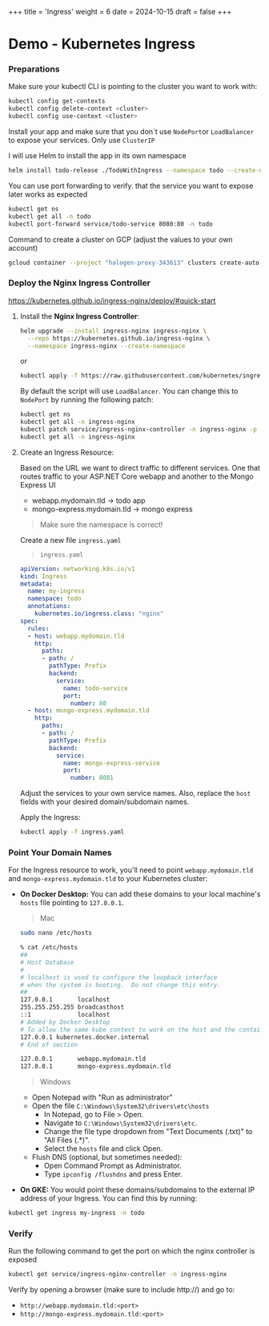 +++
title = 'Ingress'
weight = 6
date = 2024-10-15
draft = false
+++

# Demo - Kubernetes Ingress

### Preparations

Make sure your kubectl CLI is pointing to the cluster you want to work with:

```bash
kubectl config get-contexts
kubectl config delete-context <cluster>
kubectl config use-context <cluster>
```

Install your app and make sure that you don´t use `NodePort`or `LoadBalancer` to expose your services. Only use `ClusterIP`

I will use Helm to install the app in its own namespace

```bash
helm install todo-release ./TodoWithIngress --namespace todo --create-namespace
```

You can use port forwarding to verify. that the service you want to expose later works as expected

```bash
kubectl get ns
kubectl get all -n todo
kubectl port-forward service/todo-service 8080:80 -n todo
```

Command to create a cluster on GCP (adjust the values to your own account)

```bash
gcloud container --project "halogen-proxy-343613" clusters create-auto "autopilot-cluster-ingressdemo" --region "europe-north1" --release-channel "regular" --network "projects/halogen-proxy-343613/global/networks/default" --subnetwork "projects/halogen-proxy-343613/regions/europe-north1/subnetworks/default" --cluster-ipv4-cidr "/17"
```

### Deploy the Nginx Ingress Controller
https://kubernetes.github.io/ingress-nginx/deploy/#quick-start

1. Install the **Nginx Ingress Controller**:
  
	```bash
	helm upgrade --install ingress-nginx ingress-nginx \
	  --repo https://kubernetes.github.io/ingress-nginx \
	  --namespace ingress-nginx --create-namespace
	```
	or
	
	```bash
	kubectl apply -f https://raw.githubusercontent.com/kubernetes/ingress-nginx/controller-v1.0.4/deploy/static/provider/cloud/deploy.yaml
	```
	
	By default the script will use `LoadBalancer`. You can change this to `NodePort` by running the following patch:
	
	```bash
	kubectl get ns
	kubectl get all -n ingress-nginx
	kubectl patch service/ingress-nginx-controller -n ingress-nginx -p '{"spec": {"type": "NodePort"}}'
	kubectl get all -n ingress-nginx
	```
	
2. Create an Ingress Resource:
	
	Based on the URL we want to direct traffic to different services. One that routes traffic to your ASP.NET Core webapp and another to the Mongo Express UI
	
	- webapp.mydomain.tld -> todo app
	- mongo-express.mydomain.tld -> mongo express
	
	> Make sure the namespace is correct!
	
	Create a new file `ingress.yaml` 
	
	> `ingress.yaml`
	
	
	```yaml
	apiVersion: networking.k8s.io/v1
	kind: Ingress
	metadata:
	  name: my-ingress
	  namespace: todo
	  annotations:
	    kubernetes.io/ingress.class: "nginx"
	spec:
	  rules:
	  - host: webapp.mydomain.tld
	    http:
	      paths:
	      - path: /
	        pathType: Prefix
	        backend:
	          service:
	            name: todo-service
	            port:
	              number: 80
	  - host: mongo-express.mydomain.tld
	    http:
	      paths:
	      - path: /
	        pathType: Prefix
	        backend:
	          service:
	            name: mongo-express-service
	            port:
	              number: 8081
	```
	
	Adjust the services to your own service names. Also, replace the `host` fields with your desired domain/subdomain names.
	
	Apply the Ingress:
	
	```bash
	kubectl apply -f ingress.yaml
	```
	
### Point Your Domain Names

For the Ingress resource to work, you'll need to point `webapp.mydomain.tld` and `mongo-express.mydomain.tld` to your Kubernetes cluster:

- **On Docker Desktop:** You can add these domains to your local machine's `hosts` file pointing to `127.0.0.1`.

	> Mac
	
	```bash
	sudo nano /etc/hosts
	```
	
	```bash
	% cat /etc/hosts
	##
	# Host Database
	#
	# localhost is used to configure the loopback interface
	# when the system is booting.  Do not change this entry.
	##
	127.0.0.1       localhost
	255.255.255.255 broadcasthost
	::1             localhost
	# Added by Docker Desktop
	# To allow the same kube context to work on the host and the container:
	127.0.0.1 kubernetes.docker.internal
	# End of section
	
	127.0.0.1       webapp.mydomain.tld
	127.0.0.1       mongo-express.mydomain.tld
	```

	> Windows
	
	- Open Notepad with "Run as administrator"
	- Open the file `C:\Windows\System32\drivers\etc\hosts`
		- In Notepad, go to File > Open.
		- Navigate to `C:\Windows\System32\drivers\etc`.
		- Change the file type dropdown from "Text Documents (.txt)" to "All Files (.*)".
		- Select the `hosts` file and click Open.
	- Flush DNS (optional, but sometimes needed):
		- Open Command Prompt as Administrator.
		- Type `ipconfig /flushdns` and press Enter.

- **On GKE:** You would point these domains/subdomains to the external IP address of your Ingress. You can find this by running:

```bash
kubectl get ingress my-ingress -n todo
```

### Verify

Run the following command to get the port on which the nginx controller is exposed

```bash
kubectl get service/ingress-nginx-controller -n ingress-nginx
```


Verify by opening a browser (make sure to include http://) and go to:

- `http://webapp.mydomain.tld:<port>`
- `http://mongo-express.mydomain.tld:<port>`



